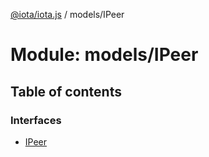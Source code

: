 [@iota/iota.js](../README.md) / models/IPeer

# Module: models/IPeer

## Table of contents

### Interfaces

- [IPeer](../interfaces/models/ipeer.ipeer.md)
